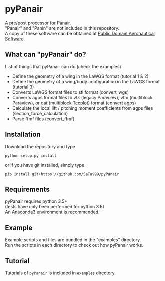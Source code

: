 # pyPanair
A pre/post processor for Panair.  
"Panair" and "Panin" are not included in this repository.  
A copy of these software can be obtained at [Public Domain Aeronautical Software](http://www.pdas.com/contents15.html).  

## What can "pyPanair" do?  
List of things that pyPanair can do (check the examples)
* Define the geometry of a wing in the LaWGS format (tutorial 1 & 2)
* Define the geometry of a wing/body configuration in the LaWGS format (tutorial 3)
* Converts LaWGS format files to stl format (convert_wgs)  
* Converts agps format files to vtk (legacy Paraview), vtm (multiblock Paraview),
 or dat (multiblock Tecplot) format (convert agps)  
* Calculate the local lift / pitching moment coefficients from agps files (section_force_calculation)
* Parse ffmf files (convert_ffmf)  

## Installation
Download the repository and type

```commandline
python setup.py install
```

or if you have git installed, simply type

```commandline
pip install git+https://github.com/SaTa999/pyPanair
```

## Requirements
pyPanair requires python 3.5+  
(tests have only been performed for python 3.6)  
An [Anaconda3](https://www.continuum.io/) environment is recommended.

## Example
Example scripts and files are bundled in the "examples" directory.  
Run the scripts in each directory to check out how pyPanair works.   

## Tutorial
Tutorials of `pyPanair` is included in `examples` directory.